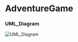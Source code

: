 # AdventureGame

### UML_Diagram

![UML_Diagram](https://user-images.githubusercontent.com/62347094/147573857-a7e1f850-c82b-4c01-a1ad-bd75b2ab8c48.PNG)
